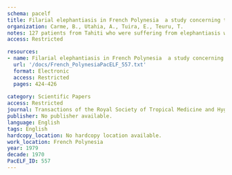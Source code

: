 ```yaml
---
schema: pacelf
title: Filarial elephantiasis in French Polynesia  a study concerning the beliefs of 127 patients about the origin of their disease
organization: Carme, B., Utahia, A., Tuira, E., Teuru, T.
notes: 127 patients from Tahiti who were suffering from elephantiasis were interviewed about their opinion of the origin of their disease. Ancestral beliefs are still widely held even after 25 years of antifilarial campaigns which have resulted in a drastic decrease in endemicity with almost no clinical incidence. It is disappointing that the responsibility of mosquitoes is denied by a majority of patients. The explanations are to be found in the unusual evolution of this disease and in the small importance attached to sanitary education.
access: Restricted

resources:
- name: Filarial elephantiasis in French Polynesia  a study concerning the beliefs of 127 patients about the origin of their disease
  url: '/docs/French_PolynesiaPacELF_557.txt'
  format: Electronic
  access: Restricted
  pages: 424-426
 
category: Scientific Papers
access: Restricted
journal: Transactions of the Royal Society of Tropical Medicine and Hygiene
publisher: No publisher available. 
language: English 
tags: English 
hardcopy_location: No hardcopy location available.
work_location: French Polynesia
year: 1979
decade: 1970
PacELF_ID: 557
---
```

